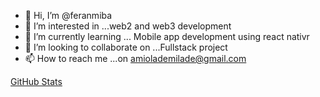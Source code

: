 - 👋 Hi, I’m @feranmiba
- 👀 I’m interested in ...web2 and web3 development 
- 🌱 I’m currently learning ... Mobile app development using react nativr 
- 💞️ I’m looking to collaborate on ...Fullstack project
- 📫 How to reach me ...on amiolademilade@gmail.com


[GitHub Stats](https://github-readme-stats.vercel.app/api?username=feranmiba&show_icons=true&theme=radical)

<!---


feranmiba/feranmiba is a ✨ special ✨ repository because its `README.md` (this file) appears on your GitHub profile.
You can click the Preview link to take a look at your changes.
--->
